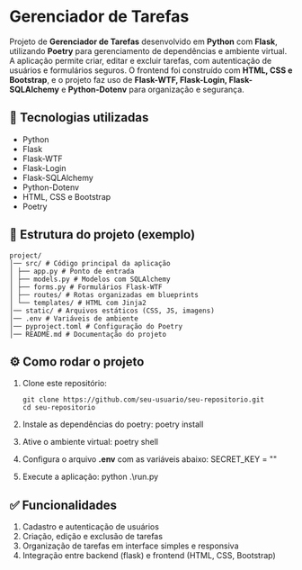 # Gerenciador de Tarefas  

Projeto de **Gerenciador de Tarefas** desenvolvido em **Python** com **Flask**, 
utilizando **Poetry** para gerenciamento de dependências e ambiente virtual. 
A aplicação permite criar, editar e excluir tarefas, com autenticação de usuários
e formulários seguros. O frontend foi construído com **HTML, CSS e Bootstrap**,
e o projeto faz uso de **Flask-WTF, Flask-Login, Flask-SQLAlchemy** e **Python-Dotenv**
para organização e segurança.  

## 🚀 Tecnologias utilizadas  
- Python  
- Flask  
- Flask-WTF  
- Flask-Login  
- Flask-SQLAlchemy  
- Python-Dotenv  
- HTML, CSS e Bootstrap  
- Poetry  

## 📂 Estrutura do projeto (exemplo)  
```
project/
│── src/ # Código principal da aplicação
│ ├── app.py # Ponto de entrada
│ ├── models.py # Modelos com SQLAlchemy
│ ├── forms.py # Formulários Flask-WTF
│ ├── routes/ # Rotas organizadas em blueprints
│ └── templates/ # HTML com Jinja2
│── static/ # Arquivos estáticos (CSS, JS, imagens)
│── .env # Variáveis de ambiente
│── pyproject.toml # Configuração do Poetry
│── README.md # Documentação do projeto
```

## ⚙️ Como rodar o projeto  
1. Clone este repositório:  
   ```
   git clone https://github.com/seu-usuario/seu-repositorio.git
   cd seu-repositorio
   ```

2. Instale as dependências do poetry:
    poetry install

3. Ative o ambiente virtual:
    poetry shell

4. Configura o arquivo **.env** com as variáveis abaixo:
    SECRET_KEY = ""

5. Execute a aplicação:
    python .\run.py

## ✅ Funcionalidades

1. Cadastro e autenticação de usuários
2. Criação, edição e exclusão de tarefas
3. Organização de tarefas em interface simples e responsiva
4. Integração entre backend (flask) e frontend (HTML, CSS, Bootstrap)
 
 

